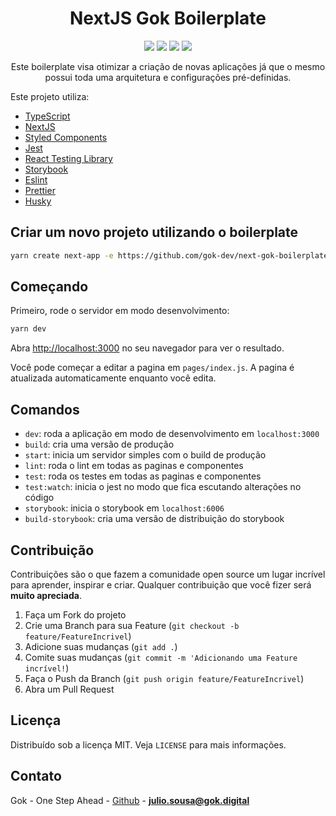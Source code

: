 <h1 align="center">NextJS Gok Boilerplate</h1>

<p align="center">
  <img src="https://img.shields.io/static/v1?label=nextjs&message=framework&color=black&style=for-the-badge&logo=NEXTJS"/>
  <img src="https://img.shields.io/static/v1?label=typescript&message=language&color=blue&style=for-the-badge&logo=TYPESCRIPT"/>
  <img src="http://img.shields.io/static/v1?label=DOCKER&message=Containers&color=blue&style=for-the-badge&logo=DOCKER"/>
  <img src="http://img.shields.io/static/v1?label=STATUS&message=PRODUCTION&color=green&style=for-the-badge"/>
</p>

<p align="center">Este boilerplate visa otimizar a criação de novas aplicações já que o mesmo possui toda uma arquitetura e configurações pré-definidas.</p>

Este projeto utiliza:

- [TypeScript](https://www.typescriptlang.org/)
- [NextJS](https://nextjs.org/)
- [Styled Components](https://styled-components.com/)
- [Jest](https://jestjs.io/)
- [React Testing Library](https://testing-library.com/docs/react-testing-library/intro)
- [Storybook](https://storybook.js.org/)
- [Eslint](https://eslint.org/)
- [Prettier](https://prettier.io/)
- [Husky](https://github.com/typicode/husky)

## Criar um novo projeto utilizando o boilerplate

```bash
yarn create next-app -e https://github.com/gok-dev/next-gok-boilerplate
```

## Começando

Primeiro, rode o servidor em modo desenvolvimento:

```bash
yarn dev
```

Abra [http://localhost:3000](http://localhost:3000) no seu navegador para ver o resultado.

Você pode começar a editar a pagina em `pages/index.js`. A pagina é atualizada automaticamente enquanto você edita.

## Comandos

- `dev`: roda a aplicação em modo de desenvolvimento em `localhost:3000`
- `build`: cria uma versão de produção
- `start`: inicia um servidor simples com o build de produção
- `lint`: roda o lint em todas as paginas e componentes
- `test`: roda os testes em todas as paginas e componentes
- `test:watch`: inicia o jest no modo que fica escutando alterações no código
- `storybook`: inicia o storybook em `localhost:6006`
- `build-storybook`: cria uma versão de distribuição do storybook

<!-- CONTRIBUTING -->

## Contribuição

Contribuições são o que fazem a comunidade open source um lugar incrível para aprender, inspirar e criar. Qualquer contribuição que você fizer será **muito apreciada**.

1. Faça um Fork do projeto
2. Crie uma Branch para sua Feature (`git checkout -b feature/FeatureIncrivel`)
3. Adicione suas mudanças (`git add .`)
4. Comite suas mudanças (`git commit -m 'Adicionando uma Feature incrível!`)
5. Faça o Push da Branch (`git push origin feature/FeatureIncrivel`)
6. Abra um Pull Request

<!-- LICENSE -->

## Licença

Distribuído sob a licença MIT. Veja `LICENSE` para mais informações.

<!-- CONTACT -->

## Contato

Gok - One Step Ahead - [Github](https://github.com/gok-dev) - **julio.sousa@gok.digital**
